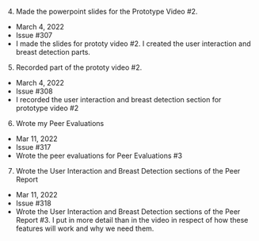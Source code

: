 4. Made the powerpoint slides for the Prototype Video #2.
- March 4, 2022
- Issue #307
- I made the slides for prototy video #2. I created the user interaction and breast detection parts.

5. Recorded part of the prototy video #2.
- March 4, 2022
- Issue #308
- I recorded the user interaction and breast detection section for prototype video #2

6. Wrote my Peer Evaluations
- Mar 11, 2022
- Issue #317
- Wrote the peer evaluations for Peer Evaluations #3

7. Wrote the User Interaction and Breast Detection sections of the Peer Report
- Mar 11, 2022
- Issue #318
- Wrote the User Interaction and Breast Detection sections of the Peer Report #3. I put in more detail than in the video in respect of how these features will work and why we need them.
